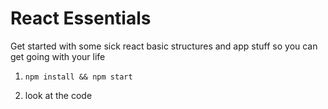 # React Essentials
Get started with some sick react basic structures and app stuff so you can get going with your life

1. `npm install && npm start`

2. look at the code 